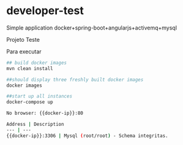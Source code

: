 # developer-test
Simple application docker+spring-boot+angularjs+activemq+mysql

Projeto Teste

Para executar

```sh
## build docker images
mvn clean install

##should display three freshly built docker images
docker images

##start up all instances
docker-compose up

No browser: {{docker-ip}}:80

Address | Description
--- | ---
{{docker-ip}}:3306 | Mysql (root/root) - Schema integritas.
